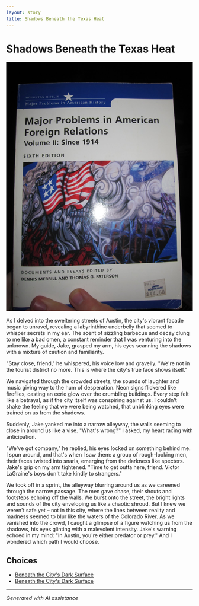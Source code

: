 ```yaml
---
layout: story
title: Shadows Beneath the Texas Heat
---
```


# Shadows Beneath the Texas Heat

![Shadows Beneath the Texas Heat](/input_images/62.JPG)

As I delved into the sweltering streets of Austin, the city's vibrant facade began to unravel, revealing a labyrinthine underbelly that seemed to whisper secrets in my ear. The scent of sizzling barbecue and decay clung to me like a bad omen, a constant reminder that I was venturing into the unknown. My guide, Jake, grasped my arm, his eyes scanning the shadows with a mixture of caution and familiarity.

"Stay close, friend," he whispered, his voice low and gravelly. "We're not in the tourist district no more. This is where the city's true face shows itself."

We navigated through the crowded streets, the sounds of laughter and music giving way to the hum of desperation. Neon signs flickered like fireflies, casting an eerie glow over the crumbling buildings. Every step felt like a betrayal, as if the city itself was conspiring against us. I couldn't shake the feeling that we were being watched, that unblinking eyes were trained on us from the shadows.

Suddenly, Jake yanked me into a narrow alleyway, the walls seeming to close in around us like a vise. "What's wrong?" I asked, my heart racing with anticipation.

"We've got company," he replied, his eyes locked on something behind me. I spun around, and that's when I saw them: a group of rough-looking men, their faces twisted into snarls, emerging from the darkness like specters. Jake's grip on my arm tightened. "Time to get outta here, friend. Victor LaGraine's boys don't take kindly to strangers."

We took off in a sprint, the alleyway blurring around us as we careened through the narrow passage. The men gave chase, their shouts and footsteps echoing off the walls. We burst onto the street, the bright lights and sounds of the city enveloping us like a chaotic shroud. But I knew we weren't safe yet – not in this city, where the lines between reality and madness seemed to blur like the waters of the Colorado River. As we vanished into the crowd, I caught a glimpse of a figure watching us from the shadows, his eyes glinting with a malevolent intensity. Jake's warning echoed in my mind: "In Austin, you're either predator or prey." And I wondered which path I would choose.


## Choices

* [Beneath the City's Dark Surface](/stories/59)
* [Beneath the City's Dark Surface](/stories/10)


---
*Generated with AI assistance*
